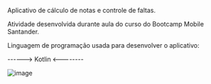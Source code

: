 Aplicativo de cálculo de notas e controle de faltas. 



Atividade desenvolvida durante aula do curso do Bootcamp Mobile Santander. 



Linguagem de programação usada para desenvolver o aplicativo: 


------> Kotlin <--------



![image](https://user-images.githubusercontent.com/65796536/125175028-dc7a8a00-e19f-11eb-889a-afa9cf07d123.png)


